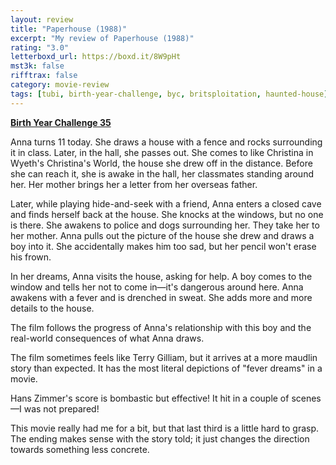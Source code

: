 ```yaml
---
layout: review
title: "Paperhouse (1988)"
excerpt: "My review of Paperhouse (1988)"
rating: "3.0"
letterboxd_url: https://boxd.it/8W9pHt
mst3k: false
rifftrax: false
category: movie-review
tags: [tubi, birth-year-challenge, byc, britsploitation, haunted-house]
---
```


<b><a href="https://boxd.it/sWI7Y" target="_blank" rel="noopener">Birth Year Challenge 35</a></b>

Anna turns 11 today. She draws a house with a fence and rocks surrounding it in class. Later, in the hall, she passes out. She comes to like Christina in Wyeth's Christina's World, the house she drew off in the distance. Before she can reach it, she is awake in the hall, her classmates standing around her. Her mother brings her a letter from her overseas father.

Later, while playing hide-and-seek with a friend, Anna enters a closed cave and finds herself back at the house. She knocks at the windows, but no one is there. She awakens to police and dogs surrounding her. They take her to her mother. Anna pulls out the picture of the house she drew and draws a boy into it. She accidentally makes him too sad, but her pencil won't erase his frown.

In her dreams, Anna visits the house, asking for help. A boy comes to the window and tells her not to come in—it's dangerous around here. Anna awakens with a fever and is drenched in sweat. She adds more and more details to the house.

The film follows the progress of Anna's relationship with this boy and the real-world consequences of what Anna draws.

The film sometimes feels like Terry Gilliam, but it arrives at a more maudlin story than expected. It has the most literal depictions of "fever dreams" in a movie.

Hans Zimmer's score is bombastic but effective! It hit in a couple of scenes—I was not prepared!

This movie really had me for a bit, but that last third is a little hard to grasp. The ending makes sense with the story told; it just changes the direction towards something less concrete.

